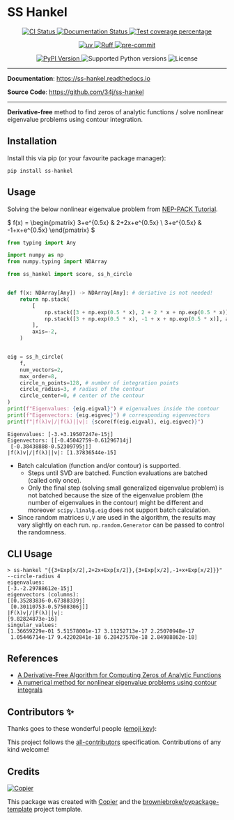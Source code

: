 # SS Hankel

<p align="center">
  <a href="https://github.com/34j/ss-hankel/actions/workflows/ci.yml?query=branch%3Amain">
    <img src="https://img.shields.io/github/actions/workflow/status/34j/ss-hankel/ci.yml?branch=main&label=CI&logo=github&style=flat-square" alt="CI Status" >
  </a>
  <a href="https://ss-hankel.readthedocs.io">
    <img src="https://img.shields.io/readthedocs/ss-hankel.svg?logo=read-the-docs&logoColor=fff&style=flat-square" alt="Documentation Status">
  </a>
  <a href="https://codecov.io/gh/34j/ss-hankel">
    <img src="https://img.shields.io/codecov/c/github/34j/ss-hankel.svg?logo=codecov&logoColor=fff&style=flat-square" alt="Test coverage percentage">
  </a>
</p>
<p align="center">
  <a href="https://github.com/astral-sh/uv">
    <img src="https://img.shields.io/endpoint?url=https://raw.githubusercontent.com/astral-sh/uv/main/assets/badge/v0.json" alt="uv">
  </a>
  <a href="https://github.com/astral-sh/ruff">
    <img src="https://img.shields.io/endpoint?url=https://raw.githubusercontent.com/astral-sh/ruff/main/assets/badge/v2.json" alt="Ruff">
  </a>
  <a href="https://github.com/pre-commit/pre-commit">
    <img src="https://img.shields.io/badge/pre--commit-enabled-brightgreen?logo=pre-commit&logoColor=white&style=flat-square" alt="pre-commit">
  </a>
</p>
<p align="center">
  <a href="https://pypi.org/project/ss-hankel/">
    <img src="https://img.shields.io/pypi/v/ss-hankel.svg?logo=python&logoColor=fff&style=flat-square" alt="PyPI Version">
  </a>
  <img src="https://img.shields.io/pypi/pyversions/ss-hankel.svg?style=flat-square&logo=python&amp;logoColor=fff" alt="Supported Python versions">
  <img src="https://img.shields.io/pypi/l/ss-hankel.svg?style=flat-square" alt="License">
</p>

---

**Documentation**: <a href="https://ss-hankel.readthedocs.io" target="_blank">https://ss-hankel.readthedocs.io </a>

**Source Code**: <a href="https://github.com/34j/ss-hankel" target="_blank">https://github.com/34j/ss-hankel </a>

---

**Derivative-free** method to find zeros of analytic functions / solve nonlinear eigenvalue problems using contour integration.

## Installation

Install this via pip (or your favourite package manager):

```shell
pip install ss-hankel
```

## Usage

Solving the below nonlinear eigenvalue problem from [NEP-PACK Tutorial](https://nep-pack.github.io/NonlinearEigenproblems.jl/dev/tutorial_python_call/#Tutorial:-Using-NEP-PACK-from-python).

$
f(x) = \begin{pmatrix}
3+e^{0.5x} & 2+2x+e^{0.5x} \\
3+e^{0.5x} & -1+x+e^{0.5x}
\end{pmatrix}
$

```python
from typing import Any

import numpy as np
from numpy.typing import NDArray

from ss_hankel import score, ss_h_circle


def f(x: NDArray[Any]) -> NDArray[Any]: # deriative is not needed!
    return np.stack(
        [
            np.stack([3 + np.exp(0.5 * x), 2 + 2 * x + np.exp(0.5 * x)], axis=-1),
            np.stack([3 + np.exp(0.5 * x), -1 + x + np.exp(0.5 * x)], axis=-1),
        ],
        axis=-2,
    )


eig = ss_h_circle(
    f,
    num_vectors=2,
    max_order=8,
    circle_n_points=128, # number of integration points
    circle_radius=3, # radius of the contour
    circle_center=0, # center of the contour
)
print(f"Eigenvalues: {eig.eigval}") # eigenvalues inside the contour
print(f"Eigenvectors: {eig.eigvec}") # corresponding eigenvectors
print(f"|f(λ)v|/|f(λ)||v|: {score(f(eig.eigval), eig.eigvec)}")
```

```text
Eigenvalues: [-3.+3.19507247e-15j]
Eigenvectors: [[-0.45042759-0.61296714j]
 [-0.38438888-0.52309795j]]
|f(λ)v|/|f(λ)||v|: [1.37836544e-15]
```

- Batch calculation (function and/or contour) is supported.
  - Steps until SVD are batched. Function evaluations are batched (called only once).
  - Only the final step (solving small generalized eigenvalue problem) is not batched because the size of the eigenvalue problem (the number of eigenvalues in the contour) might be different and moreover `scipy.linalg.eig` does not support batch calculation.
- Since random matrices `U,V` are used in the algorithm, the results may vary slightly on each run. `np.random.Generator` can be passed to control the randomness.

## CLI Usage

```shell
> ss-hankel "{{3+Exp[x/2],2+2x+Exp[x/2]},{3+Exp[x/2],-1+x+Exp[x/2]}}" --circle-radius 4
eigenvalues:
[-3.-2.29788612e-15j]
eigenvectors (columns):
[[0.35283836-0.67388339j]
 [0.30110753-0.57508306j]]
|F(λ)v|/|F(λ)||v|:
[9.82824873e-16]
singular_values:
[1.36659229e-01 5.51578001e-17 3.11252713e-17 2.25070948e-17
 1.05446714e-17 9.42202841e-18 6.28427578e-18 2.84988862e-18]
```

## References

- [A Derivative-Free Algorithm for Computing Zeros of Analytic Functions](https://doi.org/10.1007/s006070050051)
- [A numerical method for nonlinear eigenvalue problems using contour integrals](https://doi.org/10.14495/jsiaml.1.52)

## Contributors ✨

Thanks goes to these wonderful people ([emoji key](https://allcontributors.org/docs/en/emoji-key)):

<!-- prettier-ignore-start -->
<!-- ALL-CONTRIBUTORS-LIST:START - Do not remove or modify this section -->
<!-- markdownlint-disable -->
<!-- markdownlint-enable -->
<!-- ALL-CONTRIBUTORS-LIST:END -->
<!-- prettier-ignore-end -->

This project follows the [all-contributors](https://github.com/all-contributors/all-contributors) specification. Contributions of any kind welcome!

## Credits

[![Copier](https://img.shields.io/endpoint?url=https://raw.githubusercontent.com/copier-org/copier/master/img/badge/badge-grayscale-inverted-border-orange.json)](https://github.com/copier-org/copier)

This package was created with
[Copier](https://copier.readthedocs.io/) and the
[browniebroke/pypackage-template](https://github.com/browniebroke/pypackage-template)
project template.
